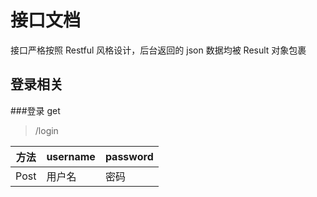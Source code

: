 # 接口文档

接口严格按照 Restful 风格设计，后台返回的 json 数据均被 Result 对象包裹 



## 登录相关

###登录 get

> /login 

| 方法 | username | password |
| ---- | -------- | -------- |
| Post | 用户名   | 密码     |

